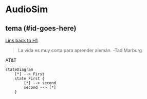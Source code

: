 # AudioSim #

## tema (#id-goes-here)

[Link back to H1](#id-goes-here)

> La vida es muy corta para aprender alemán. -Tad Marburg

AT&amp;T
```mermaid
stateDiagram
    [*] --> First
    state First {
        [*] --> second
        second --> [*]
    }
```